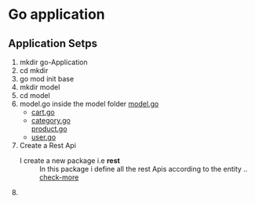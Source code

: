 <h1>Go application</h1>

<h2>Application Setps</h2>
<ol>
<li>mkdir go-Application</li>
<li>cd mkdir</li>
<li>go mod init base</li>
<li>mkdir model</li>
<li>cd model</li>
<li> model.go inside the model folder
<a href="./model/model.go">model.go</a>
<ul>
<li><a href="./model/cart.go">cart.go</a></li>
<li><a href="./model/cart.go"><a href="./model/category.go">category.go</a></li>
</li><a href="./model/cart.go">product.go</a></li>
<li><a href="./model/cart.go">user.go</a></li>
</ul>
</li>
<li>Create a Rest Api 
    <dl>
    <dt> I create a new package i.e <b>rest</b> </dt>
    <dd>In this package i define all the rest Apis according to the entity .. <a href="./rest">check-more</a>
    </dl>
</li>
<li>
</ol>